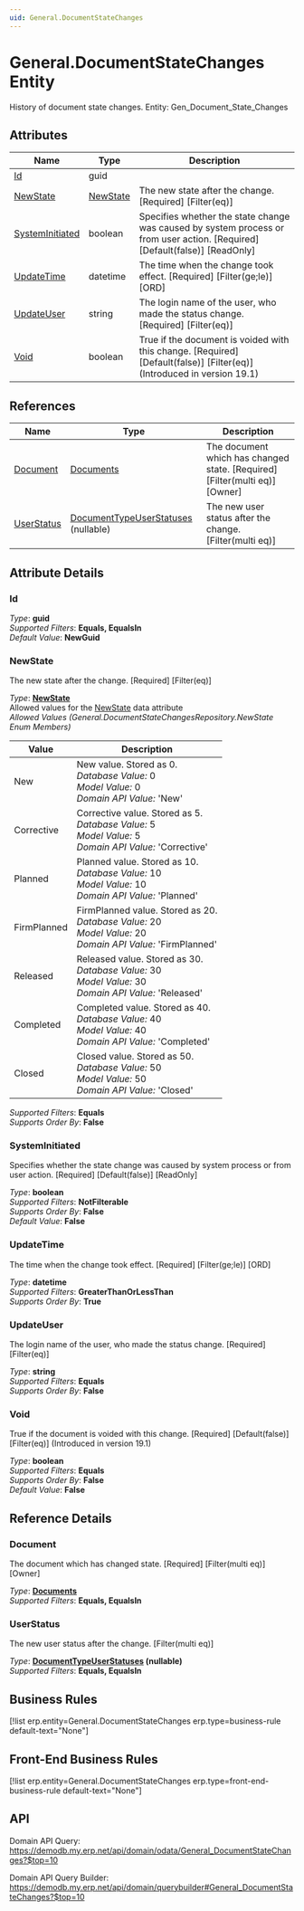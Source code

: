 ```yaml
---
uid: General.DocumentStateChanges
---
```

# General.DocumentStateChanges Entity

History of document state changes. Entity: Gen_Document_State_Changes

## Attributes

| Name | Type | Description |
| ---- | ---- | --- |
| [Id](General.DocumentStateChanges.md#id) | guid |  
| [NewState](General.DocumentStateChanges.md#newstate) | [NewState](General.DocumentStateChanges.md#newstate) | The new state after the change. [Required] [Filter(eq)] 
| [SystemInitiated](General.DocumentStateChanges.md#systeminitiated) | boolean | Specifies whether the state change was caused by system process or from user action. [Required] [Default(false)] [ReadOnly] 
| [UpdateTime](General.DocumentStateChanges.md#updatetime) | datetime | The time when the change took effect. [Required] [Filter(ge;le)] [ORD] 
| [UpdateUser](General.DocumentStateChanges.md#updateuser) | string | The login name of the user, who made the status change. [Required] [Filter(eq)] 
| [Void](General.DocumentStateChanges.md#void) | boolean | True if the document is voided with this change. [Required] [Default(false)] [Filter(eq)] (Introduced in version 19.1) 

## References

| Name | Type | Description |
| ---- | ---- | --- |
| [Document](General.DocumentStateChanges.md#document) | [Documents](General.Documents.md) | The document which has changed state. [Required] [Filter(multi eq)] [Owner] |
| [UserStatus](General.DocumentStateChanges.md#userstatus) | [DocumentTypeUserStatuses](General.DocumentTypeUserStatuses.md) (nullable) | The new user status after the change. [Filter(multi eq)] |


## Attribute Details

### Id

_Type_: **guid**  
_Supported Filters_: **Equals, EqualsIn**  
_Default Value_: **NewGuid**  

### NewState

The new state after the change. [Required] [Filter(eq)]

_Type_: **[NewState](General.DocumentStateChanges.md#newstate)**  
Allowed values for the [NewState](General.DocumentStateChanges.md#newstate) data attribute  
_Allowed Values (General.DocumentStateChangesRepository.NewState Enum Members)_  

| Value | Description |
| ---- | --- |
| New | New value. Stored as 0. <br /> _Database Value:_ 0 <br /> _Model Value:_ 0 <br /> _Domain API Value:_ 'New' |
| Corrective | Corrective value. Stored as 5. <br /> _Database Value:_ 5 <br /> _Model Value:_ 5 <br /> _Domain API Value:_ 'Corrective' |
| Planned | Planned value. Stored as 10. <br /> _Database Value:_ 10 <br /> _Model Value:_ 10 <br /> _Domain API Value:_ 'Planned' |
| FirmPlanned | FirmPlanned value. Stored as 20. <br /> _Database Value:_ 20 <br /> _Model Value:_ 20 <br /> _Domain API Value:_ 'FirmPlanned' |
| Released | Released value. Stored as 30. <br /> _Database Value:_ 30 <br /> _Model Value:_ 30 <br /> _Domain API Value:_ 'Released' |
| Completed | Completed value. Stored as 40. <br /> _Database Value:_ 40 <br /> _Model Value:_ 40 <br /> _Domain API Value:_ 'Completed' |
| Closed | Closed value. Stored as 50. <br /> _Database Value:_ 50 <br /> _Model Value:_ 50 <br /> _Domain API Value:_ 'Closed' |

_Supported Filters_: **Equals**  
_Supports Order By_: **False**  

### SystemInitiated

Specifies whether the state change was caused by system process or from user action. [Required] [Default(false)] [ReadOnly]

_Type_: **boolean**  
_Supported Filters_: **NotFilterable**  
_Supports Order By_: **False**  
_Default Value_: **False**  

### UpdateTime

The time when the change took effect. [Required] [Filter(ge;le)] [ORD]

_Type_: **datetime**  
_Supported Filters_: **GreaterThanOrLessThan**  
_Supports Order By_: **True**  

### UpdateUser

The login name of the user, who made the status change. [Required] [Filter(eq)]

_Type_: **string**  
_Supported Filters_: **Equals**  
_Supports Order By_: **False**  

### Void

True if the document is voided with this change. [Required] [Default(false)] [Filter(eq)] (Introduced in version 19.1)

_Type_: **boolean**  
_Supported Filters_: **Equals**  
_Supports Order By_: **False**  
_Default Value_: **False**  


## Reference Details

### Document

The document which has changed state. [Required] [Filter(multi eq)] [Owner]

_Type_: **[Documents](General.Documents.md)**  
_Supported Filters_: **Equals, EqualsIn**  

### UserStatus

The new user status after the change. [Filter(multi eq)]

_Type_: **[DocumentTypeUserStatuses](General.DocumentTypeUserStatuses.md) (nullable)**  
_Supported Filters_: **Equals, EqualsIn**  



## Business Rules

[!list erp.entity=General.DocumentStateChanges erp.type=business-rule default-text="None"]

## Front-End Business Rules

[!list erp.entity=General.DocumentStateChanges erp.type=front-end-business-rule default-text="None"]

## API

Domain API Query:
<https://demodb.my.erp.net/api/domain/odata/General_DocumentStateChanges?$top=10>

Domain API Query Builder:
<https://demodb.my.erp.net/api/domain/querybuilder#General_DocumentStateChanges?$top=10>

